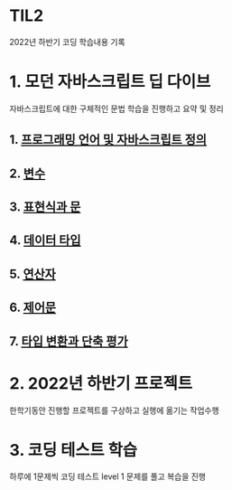 # TIL2
2022년 하반기 코딩 학습내용 기록

# 1. 모던 자바스크립트 딥 다이브 
자바스크립트에 대한 구체적인 문법 학습을 진행하고 요약 및 정리

## 1. [프로그래밍 언어 및 자바스크립트 정의](https://github.com/ThovenhairWorrior/TIL2/blob/main/%EB%AA%A8%EB%8D%98%20%EC%9E%90%EB%B0%94%EC%8A%A4%ED%81%AC%EB%A6%BD%ED%8A%B8%20%EB%94%A5%20%EB%8B%A4%EC%9D%B4%EB%B8%8C%20readme%20%ED%8C%8C%EC%9D%BC/%EB%AA%A8%EB%8D%98%20%EC%9E%90%EB%B0%94%EC%8A%A4%ED%81%AC%EB%A6%BD%ED%8A%B8%201%EC%9E%A5%20~3%EC%9E%A5.md)

## 2. [변수](https://github.com/ThovenhairWorrior/TIL2/blob/main/%EB%AA%A8%EB%8D%98%20%EC%9E%90%EB%B0%94%EC%8A%A4%ED%81%AC%EB%A6%BD%ED%8A%B8%20%EB%94%A5%20%EB%8B%A4%EC%9D%B4%EB%B8%8C%20readme%20%ED%8C%8C%EC%9D%BC/%EB%AA%A8%EB%8D%98%20%EC%9E%90%EB%B0%94%EC%8A%A4%ED%81%AC%EB%A6%BD%ED%8A%B8%204%EC%9E%A5.md)

## 3. [표현식과 문](https://github.com/ThovenhairWorrior/TIL2/blob/main/%EB%AA%A8%EB%8D%98%20%EC%9E%90%EB%B0%94%EC%8A%A4%ED%81%AC%EB%A6%BD%ED%8A%B8%20%EB%94%A5%20%EB%8B%A4%EC%9D%B4%EB%B8%8C%20readme%20%ED%8C%8C%EC%9D%BC/%EB%AA%A8%EB%8D%98%20%EC%9E%90%EB%B0%94%EC%8A%A4%ED%81%AC%EB%A6%BD%ED%8A%B8%205%EC%9E%A5.md)

## 4. [데이터 타입](https://github.com/ThovenhairWorrior/TIL2/blob/main/%EB%AA%A8%EB%8D%98%20%EC%9E%90%EB%B0%94%EC%8A%A4%ED%81%AC%EB%A6%BD%ED%8A%B8%20%EB%94%A5%20%EB%8B%A4%EC%9D%B4%EB%B8%8C%20readme%20%ED%8C%8C%EC%9D%BC/%EB%AA%A8%EB%8D%98%20%EC%9E%90%EB%B0%94%EC%8A%A4%ED%81%AC%EB%A6%BD%ED%8A%B8%206%EC%9E%A5.md)

## 5. [연산자](https://github.com/ThovenhairWorrior/TIL2/blob/main/%EB%AA%A8%EB%8D%98%20%EC%9E%90%EB%B0%94%EC%8A%A4%ED%81%AC%EB%A6%BD%ED%8A%B8%20%EB%94%A5%20%EB%8B%A4%EC%9D%B4%EB%B8%8C%20readme%20%ED%8C%8C%EC%9D%BC/%EB%AA%A8%EB%8D%98%20%EC%9E%90%EB%B0%94%EC%8A%A4%ED%81%AC%EB%A6%BD%ED%8A%B8%207%EC%9E%A5.md)

## 6. [제어문](https://github.com/ThovenhairWorrior/TIL2/blob/main/%EB%AA%A8%EB%8D%98%20%EC%9E%90%EB%B0%94%EC%8A%A4%ED%81%AC%EB%A6%BD%ED%8A%B8%20%EB%94%A5%20%EB%8B%A4%EC%9D%B4%EB%B8%8C%20readme%20%ED%8C%8C%EC%9D%BC/%EB%AA%A8%EB%8D%98%20%EC%9E%90%EB%B0%94%EC%8A%A4%ED%81%AC%EB%A6%BD%ED%8A%B8%208%EC%9E%A5.md)

## 7. [타입 변환과 단축 평가](https://github.com/ThovenhairWorrior/TIL2/blob/main/%EB%AA%A8%EB%8D%98%20%EC%9E%90%EB%B0%94%EC%8A%A4%ED%81%AC%EB%A6%BD%ED%8A%B8%20%EB%94%A5%20%EB%8B%A4%EC%9D%B4%EB%B8%8C%20readme%20%ED%8C%8C%EC%9D%BC/%EB%AA%A8%EB%8D%98%20%EC%9E%90%EB%B0%94%EC%8A%A4%ED%81%AC%EB%A6%BD%ED%8A%B8%209%EC%9E%A5.md)


# 2. 2022년 하반기 프로젝트 
한학기동안 진행할 프로젝트를 구상하고 실행에 옮기는 작업수행


# 3. 코딩 테스트 학습
하루에 1문제씩 코딩 테스트 level 1 문제를 풀고 복습을 진행
